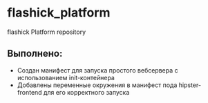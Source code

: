 # flashick_platform
flashick Platform repository

## Выполнено:
 - Создан манифест для запуска простого вебсервера с использованием init-контейнера
 - Добавлены переменные окружения в манифест пода hipster-frontend для его корректного запуска 